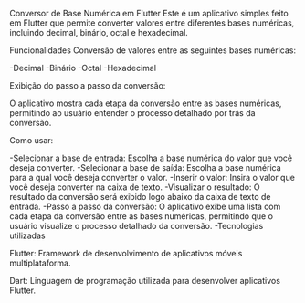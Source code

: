 Conversor de Base Numérica em Flutter
Este é um aplicativo simples feito em Flutter que permite converter valores entre diferentes bases numéricas, incluindo decimal, binário, octal e hexadecimal.

Funcionalidades
Conversão de valores entre as seguintes bases numéricas:

-Decimal
-Binário
-Octal
-Hexadecimal

Exibição do passo a passo da conversão:

O aplicativo mostra cada etapa da conversão entre as bases numéricas, permitindo ao usuário entender o processo detalhado por trás da conversão.

Como usar:

-Selecionar a base de entrada: Escolha a base numérica do valor que você deseja converter.
-Selecionar a base de saída: Escolha a base numérica para a qual você deseja converter o valor.
-Inserir o valor: Insira o valor que você deseja converter na caixa de texto.
-Visualizar o resultado: O resultado da conversão será exibido logo abaixo da caixa de texto de entrada.
-Passo a passo da conversão: O aplicativo exibe uma lista com cada etapa da conversão entre as bases numéricas, permitindo que o usuário visualize o processo detalhado da conversão.
-Tecnologias utilizadas

Flutter: Framework de desenvolvimento de aplicativos móveis multiplataforma.

Dart: Linguagem de programação utilizada para desenvolver aplicativos Flutter.
